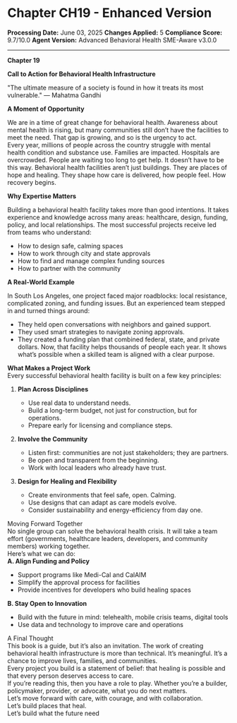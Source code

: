 # Chapter CH19 - Enhanced Version

**Processing Date:** June 03, 2025
**Changes Applied:** 5
**Compliance Score:** 9.7/10.0
**Agent Version:** Advanced Behavioral Health SME-Aware v3.0.0

---

**Chapter 19**

**Call to Action for Behavioral Health Infrastructure**

"The ultimate measure of a society is found in how it treats its most vulnerable." — Mahatma Gandhi

**A Moment of Opportunity**

We are in a time of great change for behavioral health. Awareness about mental health is rising, but many communities still don’t have the facilities to meet the need. That gap is growing, and so is the urgency to act.  
Every year, millions of people across the country struggle with mental health condition and substance use. Families are impacted. Hospitals are overcrowded. People are waiting too long to get help. It doesn’t have to be this way. Behavioral health facilities aren’t just buildings. They are places of hope and healing. They shape how care is delivered, how people feel. How recovery begins.

**Why Expertise Matters**

Building a behavioral health facility takes more than good intentions. It takes experience and knowledge across many areas: healthcare, design, funding, policy, and local relationships. The most successful projects receive led from teams who understand:

* How to design safe, calming spaces  
* How to work through city and state approvals  
* How to find and manage complex funding sources  
* How to partner with the community

**A Real-World Example**

In South Los Angeles, one project faced major roadblocks: local resistance, complicated zoning, and funding issues. But an experienced team stepped in and turned things around:

* They held open conversations with neighbors and gained support.  
* They used smart strategies to navigate zoning approvals.  
* They created a funding plan that combined federal, state, and private dollars. Now, that facility helps thousands of people each year. It shows what’s possible when a skilled team is aligned with a clear purpose.

**What Makes a Project Work**  
Every successful behavioral health facility is built on a few key principles:

1. **Plan Across Disciplines**  
   * Use real data to understand needs.  
   * Build a long-term budget, not just for construction, but for operations.  
   * Prepare early for licensing and compliance steps.

2. **Involve the Community**  
   * Listen first: communities are not just stakeholders; they are partners.  
   * Be open and transparent from the beginning.  
   * Work with local leaders who already have trust.

3. **Design for Healing and Flexibility**  
   * Create environments that feel safe, open. Calming.  
   * Use designs that can adapt as care models evolve.  
   * Consider sustainability and energy-efficiency from day one.

Moving Forward Together  
No single group can solve the behavioral health crisis. It will take a team effort (governments, healthcare leaders, developers, and community members) working together.  
Here’s what we can do:  
**A. Align Funding and Policy**

* Support programs like Medi-Cal and CalAIM  
* Simplify the approval process for facilities  
* Provide incentives for developers who build healing spaces

**B. Stay Open to Innovation**

* Build with the future in mind: telehealth, mobile crisis teams, digital tools  
* Use data and technology to improve care and operations

A Final Thought  
This book is a guide, but it’s also an invitation. The work of creating behavioral health infrastructure is more than technical. It’s meaningful. It’s a chance to improve lives, families, and communities.  
Every project you build is a statement of belief: that healing is possible and that every person deserves access to care.  
If you’re reading this, then you have a role to play. Whether you’re a builder, policymaker, provider, or advocate, what you do next matters.  
Let’s move forward with care, with courage, and with collaboration.  
Let’s build places that heal.  
Let’s build what the future need